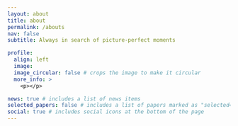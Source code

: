 ```yaml
---
layout: about
title: about
permalink: /abouts
nav: false
subtitle: Always in search of picture-perfect moments

profile:
  align: left
  image: 
  image_circular: false # crops the image to make it circular
  more_info: >
    <p></p>

news: true # includes a list of news items
selected_papers: false # includes a list of papers marked as "selected={true}"
social: true # includes social icons at the bottom of the page
---
```


